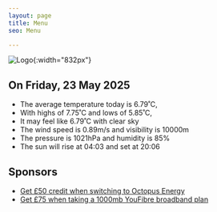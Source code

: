 ```yaml
---
layout: page
title: Menu
seo: Menu

---
```


![Logo](/images/logo.jpg){:width="832px"}

<!-- weather_marker starts -->
## On Friday, 23 May 2025

- The average temperature today is 6.79˚C,
- With highs of 7.75˚C and lows of 5.85˚C,
- It may feel like 6.79˚C with clear sky
- The wind speed is 0.89m/s and visibility is 10000m
- The pressure is 1021hPa and humidity is 85%
- The sun will rise at 04:03 and set at 20:06

<!-- weather_marker ends -->

## Sponsors

- [Get £50 credit when switching to Octopus Energy](https://bit.ly/3oD1nnS)
- [Get £75 when taking a 1000mb YouFibre broadband plan](https://aklam.io/91zWhU?)
